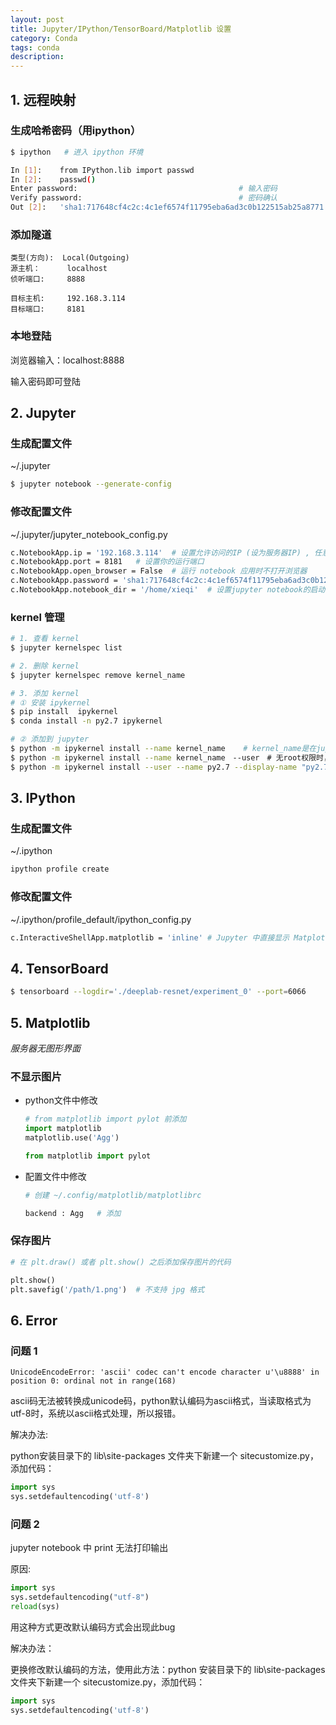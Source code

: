 ```yaml
---
layout: post
title: Jupyter/IPython/TensorBoard/Matplotlib 设置
category: Conda
tags: conda
description:
---
```


## 1. 远程映射

### 生成哈希密码（用ipython）

```bash
$ ipython   # 进入 ipython 环境

In [1]:    from IPython.lib import passwd
In [2]:    passwd()
Enter password:                                    # 输入密码
Verify password:                                   # 密码确认
Out [2]:   'sha1:717648cf4c2c:4c1ef6574f11795eba6ad3c0b122515ab25a8771'
```

### 添加隧道

```
类型(方向):  Local(Outgoing)
源主机：      localhost
侦听端口:     8888

目标主机:     192.168.3.114
目标端口:     8181
```

### 本地登陆

浏览器输入：localhost:8888

输入密码即可登陆

## 2. Jupyter

### 生成配置文件

~/.jupyter

```bash
$ jupyter notebook --generate-config
```

### 修改配置文件

~/.jupyter/jupyter_notebook_config.py

```bash
c.NotebookApp.ip = '192.168.3.114'  # 设置允许访问的IP (设为服务器IP) , 任意IP设为 "*"
c.NotebookApp.port = 8181   # 设置你的运行端口
c.NotebookApp.open_browser = False  # 运行 notebook 应用时不打开浏览器
c.NotebookApp.password = 'sha1:717648cf4c2c:4c1ef6574f11795eba6ad3c0b122515ab25a8771'   # 登陆密码，哈希密码
c.NotebookApp.notebook_dir = '/home/xieqi'  # 设置jupyter notebook的启动目录
```

### kernel 管理

```bash
# 1. 查看 kernel
$ jupyter kernelspec list

# 2. 删除 kernel
$ jupyter kernelspec remove kernel_name

# 3. 添加 kernel
# ① 安装 ipykernel
$ pip install  ipykernel
$ conda install -n py2.7 ipykernel

# ② 添加到 jupyter
$ python -m ipykernel install --name kernel_name    # kernel_name是在jupyter中显示的名字
$ python -m ipykernel install --name kernel_name　--user　# 无root权限时，在用户目录下添加 kernel
$ python -m ipykernel install --user --name py2.7 --display-name "py2.7"
```

## 3. IPython

### 生成配置文件

~/.ipython

```bash
ipython profile create 　　　　　　　　
```

### 修改配置文件

~/.ipython/profile_default/ipython_config.py

```bash
c.InteractiveShellApp.matplotlib = 'inline' # Jupyter 中直接显示 Matplotlib 的图形
```

## 4. TensorBoard

```bash
$ tensorboard --logdir='./deeplab-resnet/experiment_0' --port=6066
```

## 5. Matplotlib

*服务器无图形界面*

### 不显示图片

- python文件中修改

    ```python
    # from matplotlib import pylot 前添加
    import matplotlib
    matplotlib.use('Agg')

    from matplotlib import pylot
    ```


- 配置文件中修改

    ```bash
    # 创建 ~/.config/matplotlib/matplotlibrc

    backend : Agg   # 添加
    ```

### 保存图片

```python
# 在 plt.draw() 或者 plt.show() 之后添加保存图片的代码

plt.show()
plt.savefig('/path/1.png')  # 不支持 jpg 格式
```

## 6. Error

### 问题 1

```
UnicodeEncodeError: 'ascii' codec can't encode character u'\u8888' in position 0: ordinal not in range(168)
```

ascii码无法被转换成unicode码，python默认编码为ascii格式，当读取格式为utf-8时，系统以ascii格式处理，所以报错。

解决办法:

python安装目录下的 lib\site-packages 文件夹下新建一个 sitecustomize.py，添加代码：

```python
import sys
sys.setdefaultencoding('utf-8')
```

### 问题 2

jupyter notebook 中 print 无法打印输出

原因:
```python
import sys
sys.setdefaultencoding("utf-8")
reload(sys)
```

用这种方式更改默认编码方式会出现此bug

解决办法：

更换修改默认编码的方法，使用此方法：python 安装目录下的 lib\site-packages 文件夹下新建一个 sitecustomize.py，添加代码：

```python
import sys
sys.setdefaultencoding('utf-8')
```